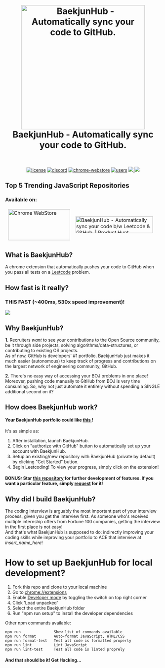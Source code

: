<h1 align="center">
  <a href="https://standardjs.com"><img src="assets/octocode.png" alt="BaekjunHub - Automatically sync your code to GitHub." width="400"></a>
  <br>
  BaekjunHub - Automatically sync your code to GitHub.
  <br>
  <br>
</h1>

<p align="center">
  <a href="https://github.com/QasimWani/BaekjunHub/blob/main/LICENSE"><img src="https://img.shields.io/badge/license-MIT-blue.svg" alt="license"/></a>
  <a href="https://discord.gg/anXT9vErxu"><img src="https://img.shields.io/discord/781373810251137074" alt="discord"></a>
  <a href="https://chrome.google.com/webstore/detail/BaekjunHub/aciombdipochlnkbpcbgdpjffcfdbggi"><img src="https://img.shields.io/chrome-web-store/v/aciombdipochlnkbpcbgdpjffcfdbggi.svg" alt="chrome-webstore"/></a>
  <a href="https://chrome.google.com/webstore/detail/BaekjunHub/aciombdipochlnkbpcbgdpjffcfdbggi"><img src="https://img.shields.io/chrome-web-store/d/aciombdipochlnkbpcbgdpjffcfdbggi.svg" alt="users"></a>
  <a href="https://github.com/QasimWani/BaekjunHub/graphs/contributors" alt="Contributors">
    <img src="https://img.shields.io/github/contributors/QasimWani/BaekjunHub" />
</a>
  <a href="https://twitter.com/intent/tweet?text=BaekjunHub%20-%20Automatically%20sync%20your%20code%20to%20GitHub%20after%20solving%20any%20leetcode%20problems!&url=https://github.com/QasimWani/BaekjunHub&hashtags=javascript,github,leetcode,coding,interview,chrome"> <img src="https://img.shields.io/twitter/url/http/shields.io.svg?style=social"> </a>
 

</p>

## Top 5 Trending JavaScript Repositories


### Available on:

<table style="border-collapse: separate;"><tr>
  <td style="border-spacing:2em 0"> 
      <a href="https://chrome.google.com/webstore/detail/BaekjunHub/aciombdipochlnkbpcbgdpjffcfdbggi">
        <img src="https://external-content.duckduckgo.com/iu/?u=http%3A%2F%2Fimg.talkandroid.com%2Fuploads%2F2014%2F10%2Fchrome_web_store_logo_new.png&f=1&nofb=1" alt="Chrome WebStore" height=100 width=200/>
      </a>  
  </td>
  <td style="border-spacing:2em 0"> 
      <a href="https://www.producthunt.com/posts/BaekjunHub?utm_source=badge-featured&utm_medium=badge&utm_souce=badge-BaekjunHub" target="_blank"><img src="https://api.producthunt.com/widgets/embed-image/v1/featured.svg?post_id=275757&theme=light" alt="BaekjunHub - Automatically sync your code b/w Leetcode & GitHub. | Product Hunt" style="width: 250px; height: 54px;" width="250" height="54" /></a>

  </td>
</tr></table>

## What is BaekjunHub?
<p>A chrome extension that automatically pushes your code to GitHub when you pass all tests on a <a href="http://leetcode.com/">Leetcode</a> problem. </p>


## How fast is it really?
### THIS FAST (~400ms, 530x speed improvement)!

![](assets/extension/output.gif)

## Why BaekjunHub?
<p> <strong>1.</strong> Recruiters <em>want</em> to see your contributions to the Open Source community, be it through side projects, solving algorithms/data-structures, or contributing to existing OS projects.<br>
As of now, GitHub is developers' #1 portfolio. BaekjunHub just makes it much easier (autonomous) to keep track of progress and contributions on the largest network of engineering community, GitHub.</p>

<p> <strong>2.</strong> There's no easy way of accessing your BOJ problems in one place! <br>
Moreover, pushing code manually to GitHub from BOJ is very time consuming. So, why not just automate it entirely without spending a SINGLE additional second on it? </p>

## How does BaekjunHub work?     

<h4> Your BaekjunHub portfolio could like <a href="https://github.com/QasimWani/leetcode"> this </a>!  </h4>
<p>It's as simple as:</p>
<ol>
  <li>After installation, launch BaekjunHub.</li>
  <li>Click on "authorize with GitHub" button to automatically set up your account with BaekjunHub.</li>
  <li>Setup an existing/new repository with BaekjunHub (private by default) by clicking "Get Started" button.</li>
  <li>Begin Leetcoding! To view your progress, simply click on the extension!</li>
</ol>


#### BONUS: Star [this repository](https://github.com/QasimWani/BaekjunHub) for further development of features. If you want a particular feature, simply [request](https://github.com/QasimWani/BaekjunHub/labels/feature) for it!


## Why did I build BaekjunHub?
<p>
The coding interview is arguably the most important part of your interview process, given you get the interview first. As someone who's received multiple internship offers from Fortune 100 companies, getting the interview in the first place is not easy!<br>
And that's what BaekjunHub is supposed to do: indirectly improving your coding skills while improving your portfolio to ACE that interview at <em>insert_name_here</em>!
</p>


# How to set up BaekjunHub for local development?

<ol>
  <li>Fork this repo and clone to your local machine</li>
  <li>Go to <a href="chrome://extensions">chrome://extensions</a> </li>
  <li>Enable <a href="https://www.mstoic.com/enable-developer-mode-in-chrome/">Developer mode</a> by toggling the switch on top right corner</li>
  <li>Click 'Load unpacked'</li>
  <li>Select the entire BaekjunHub folder</li>
  <li>Run "npm run setup" to install the developer dependencies</li>
</ol>

Other npm commands available:

```
npm run               Show list of commands available
npm run format        Auto-format JavaScript, HTML/CSS
npm run format-test   Test all code is formatted properly
npm run lint          Lint JavaScript
npm run lint-test     Test all code is linted proprely
```

#### And that should be it! Get Hacking...
